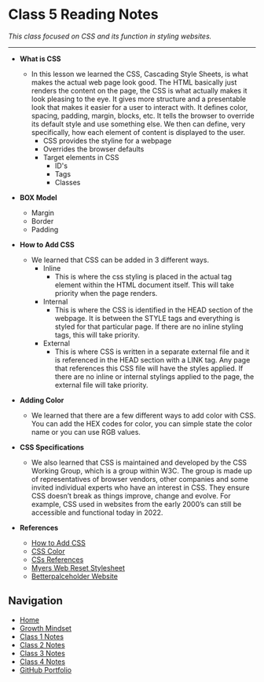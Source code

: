 # Class 5 Reading Notes

_This class focused on CSS and its function in styling websites._
  ***

- **What is CSS**
    - In this lesson we learned the CSS, Cascading Style Sheets, is what makes the actual web page look good. The HTML basically just renders the content on the page, the CSS is what actually makes it look pleasing to the eye. It gives more structure and a presentable look that makes it easier for a user to interact with. It defines color, spacing, padding, margin, blocks, etc. It tells the browser to override its default style and use something else. We then can define, very specifically, how each element of content is displayed to the user.
        - CSS provides the styline for a webpage
        - Overrides the browser defaults
        - Target elements in CSS
            - ID's
            - Tags
            - Classes

- **BOX Model**
  - Margin
  - Border
  - Padding

- **How to Add CSS**
  - We learned that CSS can be added in 3 different ways.
    - Inline
      - This is where the css styling is placed in the actual tag element within the HTML document itself.  This will take priority when the page renders.
    - Internal
      - This is where the CSS is identified in the HEAD section of the webpage.  It is between the STYLE tags and everything is styled for that particular page.  If there are no inline styling tags, this will take priority. 
    - External
      - This is where CSS is written in a separate external file and it is referenced in the HEAD section with a LINK tag.  Any page that references this CSS file will have the styles applied.  If there are no inline or internal stylings applied to the page, the external file will take priority.

- **Adding Color**
  - We learned that there are a few different ways to add color with CSS.  You can add the HEX codes for color, you can simple state the color name or you can use RGB values.

- **CSS Specifications**
  - We also learned that CSS is maintained and developed by the CSS Working Group, which is a group within W3C.  The group is made up of representatives of browser vendors, other companies and some invited individual experts who have an interest in CSS.  They ensure CSS doesn’t break as things improve, change and evolve. For example, CSS used in websites from the early 2000’s can still be accessible and functional today in 2022.

- **References**
  - [How to Add CSS](https://www.w3schools.com/css/css_howto.asp)
  - [CSS Color](https://www.w3schools.com/cssref/pr_text_color.asp)
  - [CSs References](https://developer.mozilla.org/en-US/docs/Web/CSS/Reference)
  - [Myers Web Reset Stylesheet](https://meyerweb.com/eric/tools/css/reset/)
  - [Betterpalceholder Website](http://www.betterplaceholder.com)


## Navigation

- [Home](https://mtorres6739.github.io/reading-notes)
- [Growth Mindset](growthMindset)
- [Class 1 Notes](class1)
- [Class 2 Notes](class2)
- [Class 3 Notes](class3)
- [Class 4 Notes](class4)
- [GitHub Portfolio](https://github.com/mtorres6739)